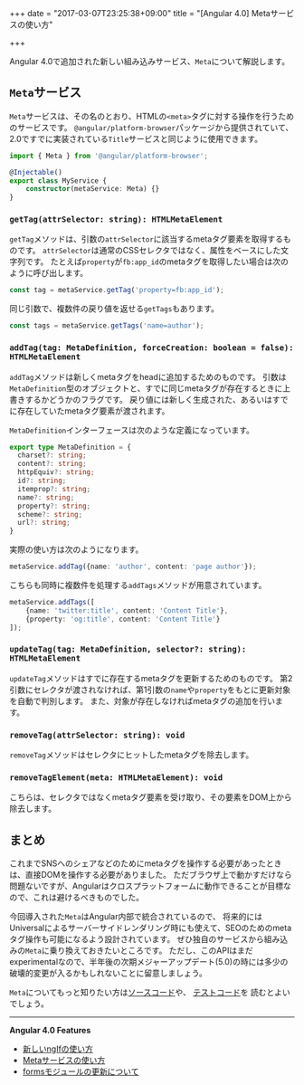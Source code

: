 +++
date = "2017-03-07T23:25:38+09:00"
title = "[Angular 4.0] Metaサービスの使い方"

+++

Angular 4.0で追加された新しい組み込みサービス、`Meta`について解説します。

<!--more-->

## `Meta`サービス

`Meta`サービスは、その名のとおり、HTMLの`<meta>`タグに対する操作を行うためのサービスです。
`@angular/platform-browser`パッケージから提供されていて、2.0ですでに実装されている`Title`サービスと同じように使用できます。

```ts
import { Meta } from '@angular/platform-browser';

@Injectable()
export class MyService {
    constructor(metaService: Meta) {}
}
```

### `getTag(attrSelector: string): HTMLMetaElement`

`getTag`メソッドは、引数の`attrSelector`に該当するmetaタグ要素を取得するものです。
`attrSelector`は通常のCSSセレクタではなく、属性をベースにした文字列です。
たとえば`property`が`fb:app_id`のmetaタグを取得したい場合は次のように呼び出します。

```ts
const tag = metaService.getTag('property=fb:app_id');
```

同じ引数で、複数件の戻り値を返せる`getTags`もあります。

```ts
const tags = metaService.getTags('name=author');
```

### `addTag(tag: MetaDefinition, forceCreation: boolean = false): HTMLMetaElement`

`addTag`メソッドは新しくmetaタグをheadに追加するためのものです。
引数は`MetaDefinition`型のオブジェクトと、すでに同じmetaタグが存在するときに上書きするかどうかのフラグです。
戻り値には新しく生成された、あるいはすでに存在していたmetaタグ要素が渡されます。

`MetaDefinition`インターフェースは次のような定義になっています。

```ts
export type MetaDefinition = {
  charset?: string; 
  content?: string; 
  httpEquiv?: string; 
  id?: string; 
  itemprop?: string;
  name?: string;
  property?: string;
  scheme?: string;
  url?: string;
}
```

実際の使い方は次のようになります。

```ts
metaService.addTag({name: 'author', content: 'page author'});
```

こちらも同時に複数件を処理する`addTags`メソッドが用意されています。

```ts
metaService.addTags([
    {name: 'twitter:title', content: 'Content Title'},
    {property: 'og:title', content: 'Content Title'}
]);
```

### `updateTag(tag: MetaDefinition, selector?: string): HTMLMetaElement`

`updateTag`メソッドはすでに存在するmetaタグを更新するためのものです。
第2引数にセレクタが渡されなければ、第1引数の`name`や`property`をもとに更新対象を自動で判別します。
また、対象が存在しなければmetaタグの追加を行います。

### `removeTag(attrSelector: string): void`

`removeTag`メソッドはセレクタにヒットしたmetaタグを除去します。

### `removeTagElement(meta: HTMLMetaElement): void`

こちらは、セレクタではなくmetaタグ要素を受け取り、その要素をDOM上から除去します。

## まとめ

これまでSNSへのシェアなどのためにmetaタグを操作する必要があったときは、直接DOMを操作する必要がありました。
ただブラウザ上で動かすだけなら問題ないですが、Angularはクロスプラットフォームに動作できることが目標なので、これは避けるべきものでした。

今回導入された`Meta`はAngular内部で統合されているので、
将来的にはUniversalによるサーバーサイドレンダリング時にも使えて、SEOのためのmetaタグ操作も可能になるよう設計されています。
ぜひ独自のサービスから組み込みの`Meta`に乗り換えておきたいところです。
ただし、このAPIはまだexperimentalなので、半年後の次期メジャーアップデート(5.0)の時には多少の破壊的変更が入るかもしれないことに留意しましょう。

`Meta`についてもっと知りたい方は[ソースコード](https://github.com/angular/angular/blob/master/modules/%40angular/platform-browser/src/browser/meta.ts)や、
[テストコード](https://github.com/angular/angular/blob/master/modules/%40angular/platform-browser/test/browser/meta_spec.ts)を
読むとよいでしょう。

----
**Angular 4.0 Features**

- [新しいngIfの使い方](/post/ng4-feature-ngif/)
- [Metaサービスの使い方](/post/ng4-feature-meta-service/)
- [formsモジュールの更新について](/post/ng4-feature-forms-update/)